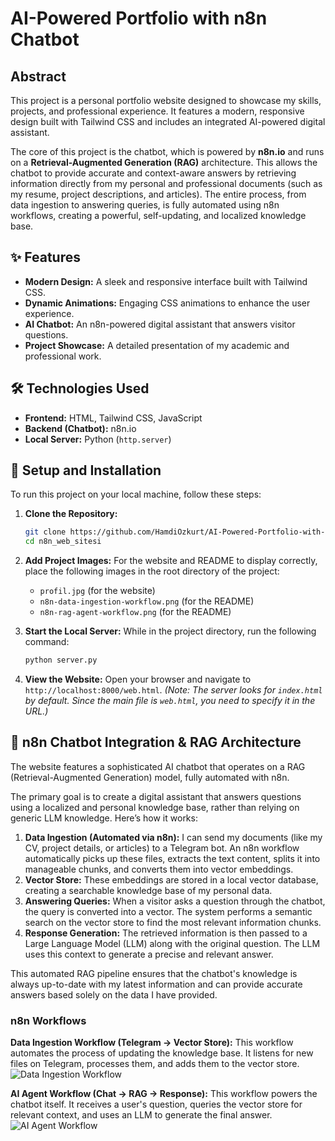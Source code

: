 # AI-Powered Portfolio with n8n Chatbot

## Abstract

This project is a personal portfolio website designed to showcase my skills, projects, and professional experience. It features a modern, responsive design built with Tailwind CSS and includes an integrated AI-powered digital assistant. 

The core of this project is the chatbot, which is powered by **n8n.io** and runs on a **Retrieval-Augmented Generation (RAG)** architecture. This allows the chatbot to provide accurate and context-aware answers by retrieving information directly from my personal and professional documents (such as my resume, project descriptions, and articles). The entire process, from data ingestion to answering queries, is fully automated using n8n workflows, creating a powerful, self-updating, and localized knowledge base.

## ✨ Features

-   **Modern Design:** A sleek and responsive interface built with Tailwind CSS.
-   **Dynamic Animations:** Engaging CSS animations to enhance the user experience.
-   **AI Chatbot:** An n8n-powered digital assistant that answers visitor questions.
-   **Project Showcase:** A detailed presentation of my academic and professional work.

## 🛠️ Technologies Used

-   **Frontend:** HTML, Tailwind CSS, JavaScript
-   **Backend (Chatbot):** n8n.io
-   **Local Server:** Python (`http.server`)

## 🚀 Setup and Installation

To run this project on your local machine, follow these steps:

1.  **Clone the Repository:**
    ```bash
    git clone https://github.com/HamdiOzkurt/AI-Powered-Portfolio-with-n8n-Chatbot.git
    cd n8n_web_sitesi
    ```

2.  **Add Project Images:**
    For the website and README to display correctly, place the following images in the root directory of the project:
    -   `profil.jpg` (for the website)
    -   `n8n-data-ingestion-workflow.png` (for the README)
    -   `n8n-rag-agent-workflow.png` (for the README)

3.  **Start the Local Server:**
    While in the project directory, run the following command:
    ```bash
    python server.py
    ```

4.  **View the Website:**
    Open your browser and navigate to `http://localhost:8000/web.html`.
    *(Note: The server looks for `index.html` by default. Since the main file is `web.html`, you need to specify it in the URL.)*

## 🤖 n8n Chatbot Integration & RAG Architecture

The website features a sophisticated AI chatbot that operates on a RAG (Retrieval-Augmented Generation) model, fully automated with n8n.

The primary goal is to create a digital assistant that answers questions using a localized and personal knowledge base, rather than relying on generic LLM knowledge. Here’s how it works:

1.  **Data Ingestion (Automated via n8n):** I can send my documents (like my CV, project details, or articles) to a Telegram bot. An n8n workflow automatically picks up these files, extracts the text content, splits it into manageable chunks, and converts them into vector embeddings.
2.  **Vector Store:** These embeddings are stored in a local vector database, creating a searchable knowledge base of my personal data.
3.  **Answering Queries:** When a visitor asks a question through the chatbot, the query is converted into a vector. The system performs a semantic search on the vector store to find the most relevant information chunks. 
4.  **Response Generation:** The retrieved information is then passed to a Large Language Model (LLM) along with the original question. The LLM uses this context to generate a precise and relevant answer.

This automated RAG pipeline ensures that the chatbot's knowledge is always up-to-date with my latest information and can provide accurate answers based solely on the data I have provided.

### n8n Workflows

**Data Ingestion Workflow (Telegram → Vector Store):** This workflow automates the process of updating the knowledge base. It listens for new files on Telegram, processes them, and adds them to the vector store.
![Data Ingestion Workflow](n8n-data-ingestion-workflow.png)

**AI Agent Workflow (Chat → RAG → Response):** This workflow powers the chatbot itself. It receives a user's question, queries the vector store for relevant context, and uses an LLM to generate the final answer.
![AI Agent Workflow](n8n-rag-agent-workflow.png)
